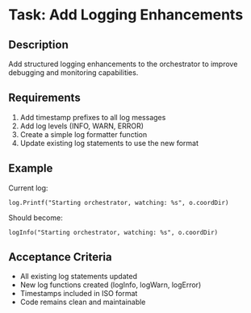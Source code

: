 # Task: Add Logging Enhancements

## Description

Add structured logging enhancements to the orchestrator to improve debugging and monitoring capabilities.

## Requirements

1. Add timestamp prefixes to all log messages
2. Add log levels (INFO, WARN, ERROR)
3. Create a simple log formatter function
4. Update existing log statements to use the new format

## Example

Current log:
```
log.Printf("Starting orchestrator, watching: %s", o.coordDir)
```

Should become:
```
logInfo("Starting orchestrator, watching: %s", o.coordDir)
```

## Acceptance Criteria

- All existing log statements updated
- New log functions created (logInfo, logWarn, logError)
- Timestamps included in ISO format
- Code remains clean and maintainable